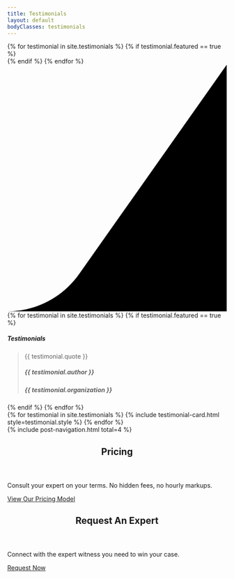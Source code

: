 ```yaml
---
title: Testimonials
layout: default
bodyClasses: testimonials
---
```


<div class="page-header carousel-header -right">
    <div class="header-background image-carousel carousel-fadein">
        {% for testimonial in site.testimonials %}
            {% if testimonial.featured == true %}
                <div class="image" style="background-image:url('{{ testimonial.bannerImage }}');"></div>
            {% endif %}
        {% endfor %}
    </div>
    <div class="site-wrapper grid">
        <div class="header-swoop">
            <svg class="swoop" viewBox="0 0 673.8 756" preserveAspectRatio="xMaxYMax meet"><path d="M673.8 756H0c87.7 0 169.9-42.6 220.5-114.2L673.8 0v756z"/></svg>
        </div>
        <div class="header-text">
            <div class="text-carousel carousel-fadein">                
                {% for testimonial in site.testimonials %}
                    {% if testimonial.featured == true %}
                        <article class="header-article">
                            <div class="-inner">                            
                                <div class="header-meta">
                                    <h5>Testimonials</h5>
                                </div>
                                <blockquote>            
                                    <p>{{ testimonial.quote }}</p>
                                    <footer class="testimonial-meta">
                                        <cite>                            
                                            <h5 class="testimonial-author">{{ testimonial.author }}</h5>
                                            <h5 class="testimonial-organization">{{ testimonial.organization }}</h5>
                                        </cite>
                                    </footer>
                                </blockquote>
                            </div>
                        </article>
                    {% endif %}
                {% endfor %}
            </div>
        </div>
    </div>
</div>

<div class="section padded-top-lg">
    <div class="site-wrapper">
        <div class="card-grid">
            {% for testimonial in site.testimonials %}
                {% include testimonial-card.html style=testimonial.style %}
            {% endfor %}
        </div>
        {% include post-navigation.html total=4 %}
    </div>
</div>

<div class="section padded-bottom-lg">
    <div class="site-wrapper">    
        <div class="card-grid">
            <article class="card showcase-card with-image -blue-dark col-md-1-2">
                <div class="-inner">
                    <header class="card-header">
                        <h1 class="card-title">Pricing</h1>
                    </header>
                    <div class="card-body">
                        <div class="card-text">
                            <p>Consult your expert on your terms. No hidden fees, no hourly markups.</p>
                        </div>
                    </div>
                    <div class="card-cta">
                        <a href="/process/pricing" class="button -teal">View Our Pricing Model</a>
                    </div>
                    <div class="card-image"><div class="image" style="background-image:url('/dist/images/toa-heftiba-644511-unsplash.jpg');"></div></div>
                </div>
            </article>
            <article class="card showcase-card with-image -teal col-md-1-2">
                <div class="-inner">
                    <header class="card-header">
                        <h1 class="card-title">Request An Expert</h1>
                    </header>
                    <div class="card-body">
                        <div class="card-text">
                            <p>Connect with the expert witness you need to win your case.</p>
                        </div>
                    </div>
                    <div class="card-cta">
                        <a href="/services/challenge-studies" class="button">Request Now</a>
                    </div>
                    <div class="card-image"><div class="image" style="background-image:url('/dist/images/request-an-expert-showcase-card.jpg');"></div></div>
                </div>
            </article>
        </div>
    </div>
</div>